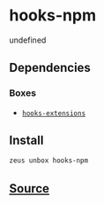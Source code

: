 
hooks-npm
====================


undefined



## Dependencies
### Boxes
* [`hooks-extensions`](hooks-extensions.md)




## Install
```bash
zeus unbox hooks-npm
```












## [Source](https://github.com/liquidapps-io/zeus-sdk/tree/master/boxes/groups/eos-sdk/hooks-npm)
